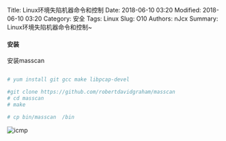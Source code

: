 Title: Linux环境失陷机器命令和控制
Date: 2018-06-10 03:20
Modified: 2018-06-10 03:20
Category: 安全
Tags: Linux
Slug: O10
Authors: nJcx
Summary: Linux环境失陷机器命令和控制~

#### 安装


安装masscan

```bash

# yum install git gcc make libpcap-devel

#git clone https://github.com/robertdavidgraham/masscan
# cd masscan
# make

# cp bin/masscan  /bin

```

![icmp](../images/WechatIMG171.jpeg)